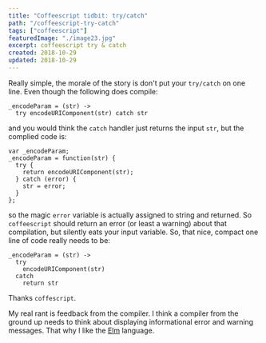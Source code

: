 ```yaml
---
title: "Coffeescript tidbit: try/catch"
path: "/coffeescript-try-catch"
tags: ["coffeescript"]
featuredImage: "./image23.jpg"
excerpt: coffeescript try & catch
created: 2018-10-29
updated: 2018-10-29
---
```


Really simple, the morale of the story is don't put your `try/catch` on one line.  Even though the following does compile:
```
_encodeParam = (str) ->
  try encodeURIComponent(str) catch str
```
and you would think the `catch` handler just returns the input `str`, but the complied code is:
```
var _encodeParam;
_encodeParam = function(str) {
  try {
    return encodeURIComponent(str);
  } catch (error) {
    str = error;
  }
};
```
so the magic `error` variable is actually assigned to string
and returned.  So `coffeescript` should return an error (or least a warning) about that compilation, but silently eats your input variable.
So, that nice, compact one line of code really needs to be:
```
_encodeParam = (str) ->
  try 
    encodeURIComponent(str) 
  catch
    return str
```

Thanks `coffescript`.

My real rant is feedback from the compiler. I think a compiler from the ground up needs to think about displaying informational error and warning messages.  That why I like the [Elm](http://elm-lang.org/) language.